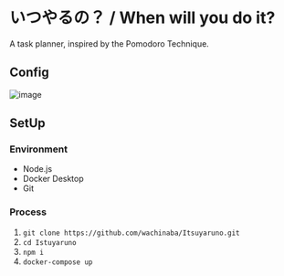 # いつやるの？ / When will you do it?
A task planner, inspired by the Pomodoro Technique.

## Config
![image](https://github.com/Hajime12349/docker-next.js_test-environment/assets/51946324/c2c38c60-c400-42de-8498-772efb842dec)

## SetUp
### Environment
- Node.js
- Docker Desktop
- Git
  
### Process
1. `git clone https://github.com/wachinaba/Itsuyaruno.git`
2. `cd Istuyaruno`
3. `npm i`
4. `docker-compose up`
